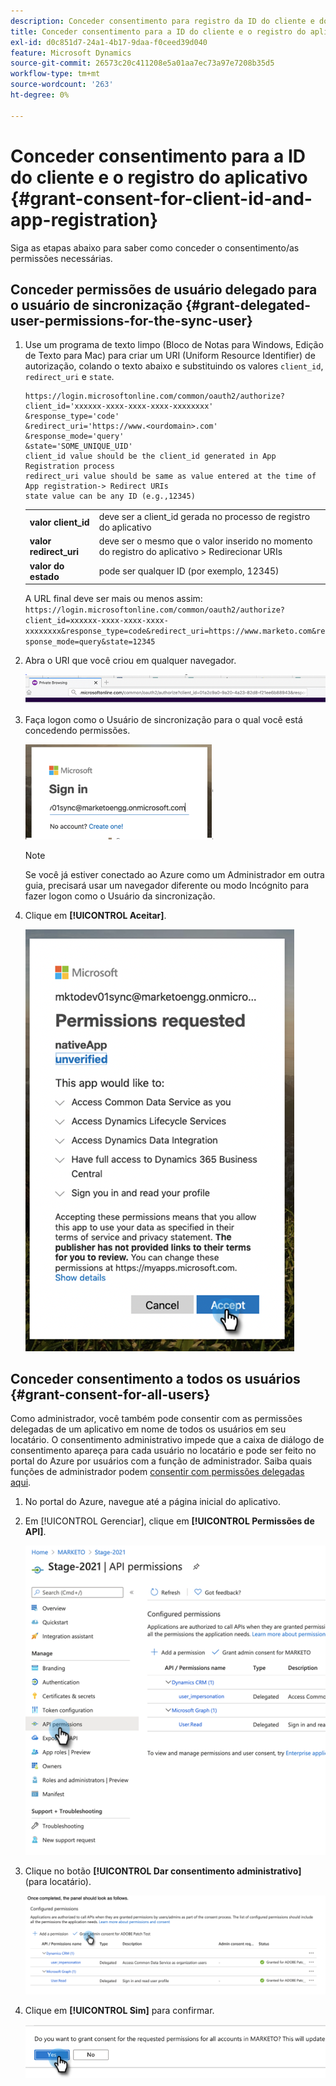```yaml
---
description: Conceder consentimento para registro da ID do cliente e do aplicativo - Documentação do Marketo - Documentação do produto
title: Conceder consentimento para a ID do cliente e o registro do aplicativo
exl-id: d0c851d7-24a1-4b17-9daa-f0ceed39d040
feature: Microsoft Dynamics
source-git-commit: 26573c20c411208e5a01aa7ec73a97e7208b35d5
workflow-type: tm+mt
source-wordcount: '263'
ht-degree: 0%

---
```


# Conceder consentimento para a ID do cliente e o registro do aplicativo {#grant-consent-for-client-id-and-app-registration}

Siga as etapas abaixo para saber como conceder o consentimento/as permissões necessárias.

## Conceder permissões de usuário delegado para o usuário de sincronização {#grant-delegated-user-permissions-for-the-sync-user}

1. Use um programa de texto limpo (Bloco de Notas para Windows, Edição de Texto para Mac) para criar um URI (Uniform Resource Identifier) de autorização, colando o texto abaixo e substituindo os valores `client_id`, `redirect_uri` e `state`.

   ```
   https://login.microsoftonline.com/common/oauth2/authorize?
   client_id='xxxxxx-xxxx-xxxx-xxxx-xxxxxxxx'
   &response_type='code'
   &redirect_uri='https://www.<ourdomain>.com'
   &response_mode='query'
   &state='SOME_UNIQUE_UID'
   client_id value should be the client_id generated in App Registration process
   redirect_uri value should be same as value entered at the time of App registration-> Redirect URIs
   state value can be any ID (e.g.,12345)
   ```

   <table>
    <colgroup>
     <col>
     <col>
    </colgroup>
    <tbody>
     <tr>
      <td><strong>valor client_id</strong></td>
      <td>deve ser a client_id gerada no processo de registro do aplicativo</td>
     </tr>
     <tr>
      <td><strong>valor redirect_uri</strong></td>
      <td>deve ser o mesmo que o valor inserido no momento do registro do aplicativo &gt; Redirecionar URIs</td>
     </tr>
     <tr>
      <td><strong>valor do estado</strong></td>
      <td>pode ser qualquer ID (por exemplo, 12345)</td>
     </tr>
    </tbody>
   </table>

   A URL final deve ser mais ou menos assim: `https://login.microsoftonline.com/common/oauth2/authorize?client_id=xxxxxx-xxxx-xxxx-xxxx-xxxxxxxx&response_type=code&redirect_uri=https://www.marketo.com&response_mode=query&state=12345`

1. Abra o URI que você criou em qualquer navegador.

   ![](assets/grant-consent-for-client-id-app-registration-1.png)

1. Faça logon como o Usuário de sincronização para o qual você está concedendo permissões.

   ![](assets/grant-consent-for-client-id-app-registration-2.png)

   >[!NOTE]
   >
   >Se você já estiver conectado ao Azure como um Administrador em outra guia, precisará usar um navegador diferente ou modo Incógnito para fazer logon como o Usuário da sincronização.

1. Clique em **[!UICONTROL Aceitar]**.

   ![](assets/grant-consent-for-client-id-app-registration-3.png)

## Conceder consentimento a todos os usuários {#grant-consent-for-all-users}

Como administrador, você também pode consentir com as permissões delegadas de um aplicativo em nome de todos os usuários em seu locatário. O consentimento administrativo impede que a caixa de diálogo de consentimento apareça para cada usuário no locatário e pode ser feito no portal do Azure por usuários com a função de administrador. Saiba quais funções de administrador podem [consentir com permissões delegadas aqui](https://docs.microsoft.com/en-us/azure/active-directory/roles/permissions-reference).

1. No portal do Azure, navegue até a página inicial do aplicativo.

1. Em [!UICONTROL Gerenciar], clique em **[!UICONTROL Permissões de API]**.

   ![](assets/grant-consent-for-client-id-app-registration-4.png)

1. Clique no botão **[!UICONTROL Dar consentimento administrativo]** (para locatário).

   ![](assets/grant-consent-for-client-id-app-registration-5.png)

1. Clique em **[!UICONTROL Sim]** para confirmar.

   ![](assets/grant-consent-for-client-id-app-registration-6.png)
